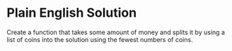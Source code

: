 # Plain English Solution
Create a function that takes some amount of money and splits it by using a list of coins into the solution using the fewest numbers of coins.